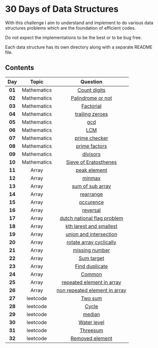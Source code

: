 # 30 Days of Data Structures

With this challenge I aim to understand and implement to do various data structures problems which are the foundation of efficient codes.

Do not expect the implementations to be the best or to be bug free. 

Each data structure has its own directory along with a separate README file.

## Contents
|Day         |Topic                                |Question                                                            |
|:----------:|:-----------------------------------:|:------------------------------------------------------------------:|
|**01**      |Mathematics                          |[Count digits](./count%20digits/)                                   |
|**02**      |Mathematics                          |[Palindrome or not](./palidrome%20check/)                           |
|**03**      |Mathematics                          |[Factorial](./factorial/)                                           |
|**04**      |Mathematics                          |[trailing zeroes](./trailing_zero/)                                 | 
|**05**      |Mathematics                          |[gcd](./gcd/)                                                       |
|**06**      |Mathematics                          |[LCM](./lcm/)                                                       |
|**07**      |Mathematics                          |[prime checker](./prime/)                                           |
|**08**      |Mathematics                          |[prime factors](./prime%20factors/)                                 | 
|**09**      |Mathematics                          |[divisors](./divisors%20of%20a%20number/)                           |
|**10**      |Mathematics                          |[Sieve of Eratosthenes](./Sieve%20of%20Eratosthenes/)               |
|**11**      |Array                                |[peak element](./peak%20element/)                                   | 
|**12**      |Array                                |[minmax](./min%20and%20max/)                                        |
|**13**      |Array                                |[sum of sub array](./sum%20of%20sub%20array/)                       |
|**14**      |Array                                |[rearrange](./rearrange/)                                           |
|**15**      |Array                                |[occurence](./occurence/)                                           |
|**16**      |Array                                |[reversal](./Array%20reversal/)                                     |
|**17**      |Array                                |[dutch national flag problem](./dutch%20national%20flag%20problem/) |
|**18**      |Array                                |[kth larest and smallest](./kth%20largest%20and%20smallest/)        |
|**19**      |Array                                |[union and intersection](./u%20and%20i/)                            |
|**20**      |Array                                |[rotate array cyclically](./rotate%20array%20cyclically/)           |
|**21**      |Array                                |[missing number](./missing%20number/)                               | 
|**22**      |Array                                |[Sum target](./rotate%20array%20cyclically/)                        |
|**23**      |Array                                |[Find duplicate](./find%20duplicate%20in%20array/)                  |
|**24**      |Array                                |[Common](./common%20element/)                                       |
|**25**      |Array                                |[repeated element in array](./repeated%20element%20in%20array/)     |
|**26**      |Array                                |[non repeated element in array](./non%20repeating%20element/)       |
|**27**      |leetcode                             |[Two sum](./Two%20sum/)       |
|**28**      |leetcode                             |[Cycle](./Return%20a%20cycle%20list%20from%20a%20list%20of%20number/)|
|**29**      |leetcode                             |[median](./median%20of%20array/)|
|**30**      |leetcode                             |[Water level](./water%20level/)|
|**31**      |leetcode                             |[Threesum](./3sum/)|
|**32**      |leetcode                             |[Removed element](./Removed%20element/)|









